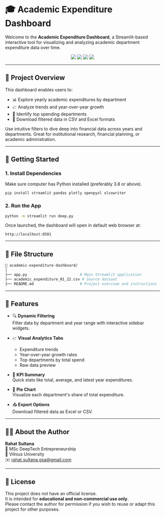 
# 🎓 Academic Expenditure Dashboard

Welcome to the **Academic Expenditure Dashboard**, a Streamlit-based interactive tool for visualizing and analyzing academic department expenditure data over time.

<p align="center">
  <img src="https://img.shields.io/badge/streamlit-v1.32.0-brightgreen" />
  <img src="https://img.shields.io/badge/pandas-✓-blue" />
  <img src="https://img.shields.io/badge/plotly-✓-orange" />
  <img src="https://img.shields.io/badge/status-Active-success" />
</p>

---

## 📌 Project Overview

This dashboard enables users to:
- 📊 Explore yearly academic expenditures by department  
- 📈 Analyze trends and year-over-year growth  
- 🏅 Identify top spending departments  
- 📎 Download filtered data in CSV and Excel formats  

Use intuitive filters to dive deep into financial data across years and departments. Great for institutional research, financial planning, or academic administration.

---

## 🚀 Getting Started

### 1. Install Dependencies

Make sure computer has Python installed (preferably 3.8 or above).

```bash
pip install streamlit pandas plotly openpyxl xlsxwriter
```

### 2. Run the App

```bash
python -m streamlit run deep.py

```

Once launched, the dashboard will open in default web browser at:

```
http://localhost:8501
```

---

## 📁 File Structure

```bash
📂 academic-expenditure-dashboard/
│
├── app.py                        # Main Streamlit application
├── academic_expenditure_01_22.csv # Source dataset
├── README.md                     # Project overview and instructions
```

---

## 🧾 Features

- 🔍 **Dynamic Filtering**  
  Filter data by department and year range with interactive sidebar widgets.

- 📈 **Visual Analytics Tabs**  
  - Expenditure trends  
  - Year-over-year growth rates  
  - Top departments by total spend  
  - Raw data preview

- 🎯 **KPI Summary**  
  Quick stats like total, average, and latest year expenditures.

- 🥧 **Pie Chart**  
  Visualize each department's share of total expenditure.

- 📤 **Export Options**  
  Download filtered data as Excel or CSV.

---



## 🙋‍♀️ About the Author

**Rahat Sultana**  
📍 MSc DeepTech Entrepreneurship  
🏫 Vilnius University  
✉️ rahat.sultana.gsa@gmail.com

---

## 📄 License

This project does not have an official license.  
It is intended for **educational and non-commercial use only**.  
Please contact the author for permission if you wish to reuse or adapt this project for other purposes.
